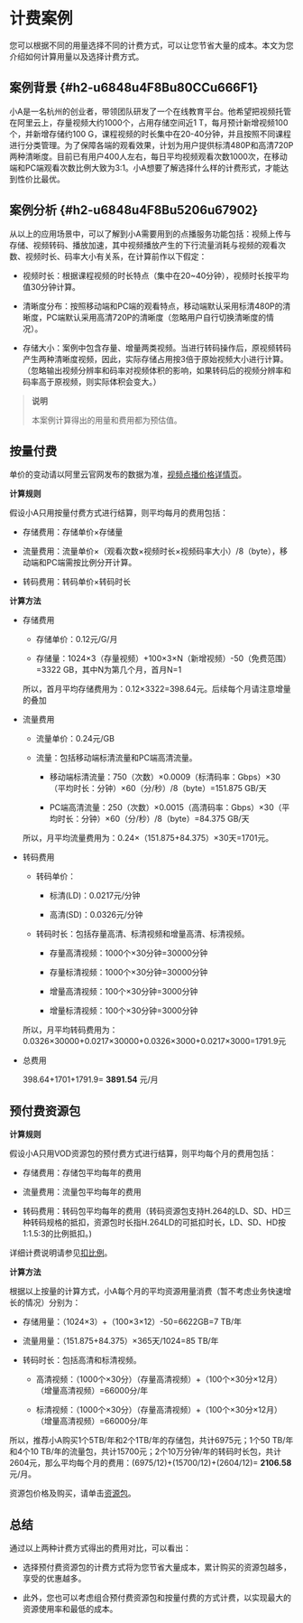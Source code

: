 计费案例 
=========================

您可以根据不同的用量选择不同的计费方式，可以让您节省大量的成本。本文为您介绍如何计算用量以及选择计费方式。

案例背景 {#h2-u6848u4F8Bu80CCu666F1}
--------------------------------

小A是一名杭州的创业者，带领团队研发了一个在线教育平台。他希望把视频托管在阿里云上，存量视频大约1000个，占用存储空间近1 T，每月预计新增视频100个，并新增存储约100 G，课程视频的时长集中在20-40分钟，并且按照不同课程进行分类管理。为了保障各端的观看效果，计划为用户提供标清480P和高清720P两种清晰度。目前已有用户400人左右，每日平均视频观看次数1000次，在移动端和PC端观看次数比例大致为3:1。小A想要了解选择什么样的计费形式，才能达到性价比最优。

案例分析 {#h2-u6848u4F8Bu5206u67902}
--------------------------------

从以上的应用场景中，可以了解到小A需要用到的点播服务功能包括：视频上传与存储、视频转码、播放加速，其中视频播放产生的下行流量消耗与视频的观看次数、视频时长、码率大小有关系，在计算前作以下假定：

* 视频时长：根据课程视频的时长特点（集中在20\~40分钟），视频时长按平均值30分钟计算。

  

* 清晰度分布：按照移动端和PC端的观看特点，移动端默认采用标清480P的清晰度，PC端默认采用高清720P的清晰度（忽略用户自行切换清晰度的情况）。

  

* 存储大小：案例中包含存量、增量两类视频。当进行转码操作后，原视频转码产生两种清晰度视频，因此，实际存储占用按3倍于原始视频大小进行计算。（忽略输出视频分辨率和码率对视频体积的影响，如果转码后的视频分辨率和码率高于原视频，则实际体积会变大。）

  



> **说明**
> 
> 本案例计算得出的用量和费用都为预估值。
> 

按量付费 
-------------------------

单价的变动请以阿里云官网发布的数据为准，[视频点播价格详情页](https://www.aliyun.com/price/product#vod/detail "视频点播价格详情页")。

**计算规则** 

假设小A只用按量付费方式进行结算，则平均每月的费用包括：

* 存储费用：存储单价×存储量

  

* 流量费用：流量单价×（观看次数×视频时长×视频码率大小）/8（byte），移动端和PC端需按比例分开计算。

  

* 转码费用：转码单价×转码时长

  




**计算方法** 

* 存储费用

  * 存储单价：0.12元/G/月

    
  
  * 存储量：1024×3（存量视频）+100×3×N（新增视频）-50（免费范围）=3322 GB，其中N为第几个月，首月N=1

    
  

  

  所以，首月平均存储费用为：0.12×3322=398.64元。后续每个月请注意增量的叠加
  

* 流量费用

  * 流量单价：0.24元/GB

    
  
  * 流量：包括移动端标清流量和PC端高清流量。

    * 移动端标清流量：750（次数）×0.0009（标清码率：Gbps）×30（平均时长：分钟）×60（分/秒）/8（byte）=151.875 GB/天

      
    
    * PC端高清流量：250（次数）×0.0015（高清码率：Gbps）×30（平均时长：分钟）×60（分/秒）/8（byte）=84.375 GB/天

      
    

    
  

  

  所以，月平均流量费用为：0.24×（151.875+84.375）×30天=1701元。
  

* 转码费用

  * 转码单价：

    * 标清(LD)：0.0217元/分钟

      
    
    * 高清(SD)：0.0326元/分钟

      
    

    
  
  * 转码时长：包括存量高清、标清视频和增量高清、标清视频。

    * 存量高清视频：1000个×30分钟=30000分钟

      
    
    * 存量标清视频：1000个×30分钟=30000分钟

      
    
    * 增量高清视频：100个×30分钟=3000分钟

      
    
    * 增量标清视频：100个×30分钟=3000分钟

      
    

    
  

  

  所以，月平均转码费用为：0.0326×30000+0.0217×30000+0.0326×3000+0.0217×3000=1791.9元
  

* 总费用

  398.64+1701+1791.9= **3891.54** 元/月
  




预付费资源包 
---------------------------

**计算规则** 

假设小A只用VOD资源包的预付费方式进行结算，则平均每个月的费用包括：

* 存储费用：存储包平均每年的费用

  

* 流量费用：流量包平均每年的费用

  

* 转码费用：转码包平均每年的费用（转码资源包支持H.264的LD、SD、HD三种转码规格的抵扣，资源包时长指H.264LD的可抵扣时长，LD、SD、HD按1:1.5:3的比例抵扣。)

  




详细计费说明请参见[扣比例](/cn.zh-CN/产品定价/计费概述/资源包计费.md)。

**计算方法** 

根据以上按量的计算方式，小A每个月的平均资源用量消费（暂不考虑业务快速增长的情况）分别为：

* 存储用量：（1024×3）+（100×3×12）-50=6622GB=7 TB/年

  

* 流量用量：（151.875+84.375）×365天/1024=85 TB/年

  

* 转码时长：包括高清和标清视频。

  * 高清视频：（1000个×30分）（存量高清视频）+（100个×30分×12月）（增量高清视频）=66000分/年

    
  
  * 标清视频：（1000个×30分）（存量高清视频）+（100个×30分×12月）（增量高清视频）=66000分/年

    
  

  




所以，推荐小A购买1个5TB/年和2个1TB/年的存储包，共计6975元；1个50 TB/年和4个10 TB/年的流量包，共计15700元；2个10万分钟/年的转码时长包，共计2604元，那么平均每个月的费用：(6975/12)+(15700/12)+(2604/12)= **2106.58** 元/月。

资源包价格及购买，请单击[资源包](https://common-buy.aliyun.com/?&commodityCode=vodflowbag#/buy "资源包")。

总结 
-----------------------

通过以上两种计费方式得出的费用对比，可以看出：

* 选择预付费资源包的计费方式将为您节省大量成本，累计购买的资源包越多，享受的优惠越多。

  

* 此外，您也可以考虑组合预付费资源包和按量付费的方式计费，以实现最大的资源使用率和最低的成本。

  



